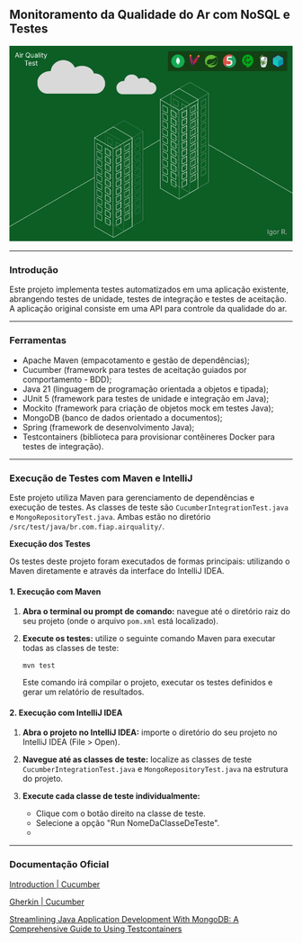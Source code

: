 ## Monitoramento da Qualidade do Ar com NoSQL e Testes

<p align="center">
  <img src="air_quality_test.png" alt="Air Quality NoSQL"/>
</p>

---
### Introdução
  Este projeto implementa testes automatizados em uma aplicação existente, abrangendo testes de unidade, testes de integração e testes de aceitação.
A aplicação original consiste em uma API para controle da qualidade do ar.

---

### Ferramentas
* Apache Maven (empacotamento e gestão de dependências);
* Cucumber (framework para testes de aceitação guiados por comportamento - BDD);
* Java 21 (linguagem de programação orientada a objetos e tipada);
* JUnit 5 (framework para testes de unidade e integração em Java);
* Mockito (framework para criação de objetos mock em testes Java);
* MongoDB (banco de dados orientado a documentos);
* Spring (framework de desenvolvimento Java);
* Testcontainers (biblioteca para provisionar contêineres Docker para testes de integração).

---

### Execução de Testes com Maven e IntelliJ

Este projeto utiliza Maven para gerenciamento de dependências e execução de testes. As classes de teste são `CucumberIntegrationTest.java` e `MongoRepositoryTest.java`.
Ambas estão no diretório `/src/test/java/br.com.fiap.airquality/`.

**Execução dos Testes**

Os testes deste projeto foram executados de formas principais: utilizando o Maven diretamente e através da interface do IntelliJ IDEA.

#### 1. Execução com Maven

1.  **Abra o terminal ou prompt de comando:** navegue até o diretório raiz do seu projeto (onde o arquivo `pom.xml` está localizado).

2.  **Execute os testes:** utilize o seguinte comando Maven para executar todas as classes de teste:

    ```
    mvn test
    ```

    Este comando irá compilar o projeto, executar os testes definidos e gerar um relatório de resultados.

#### 2. Execução com IntelliJ IDEA

1.  **Abra o projeto no IntelliJ IDEA:** importe o diretório do seu projeto no IntelliJ IDEA (File > Open).

2.  **Navegue até as classes de teste:** localize as classes de teste `CucumberIntegrationTest.java` e `MongoRepositoryTest.java` na estrutura do projeto.

3.  **Execute cada classe de teste individualmente:**
    * Clique com o botão direito na classe de teste.
    * Selecione a opção "Run NomeDaClasseDeTeste".
    * 
---

### Documentação Oficial

[Introduction | Cucumber](https://cucumber.io/docs)

[Gherkin | Cucumber](https://cucumber.io/docs/gherkin)

[Streamlining Java Application Development With MongoDB: A Comprehensive Guide to Using Testcontainers](http://mongodb.com/developer/languages/java/testcontainers-with-java-and-mongodb)
